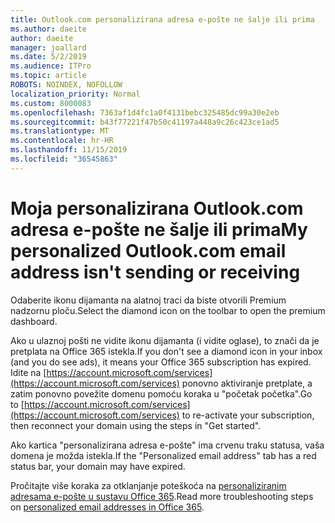 ```yaml
---
title: Outlook.com personalizirana adresa e-pošte ne šalje ili prima
ms.author: daeite
author: daeite
manager: joallard
ms.date: 5/2/2019
ms.audience: ITPro
ms.topic: article
ROBOTS: NOINDEX, NOFOLLOW
localization_priority: Normal
ms.custom: 8000083
ms.openlocfilehash: 7363af1d4fc1a0f4131bebc325485dc99a30e2eb
ms.sourcegitcommit: b43f77221f47b50c41197a448a9c26c423ce1ad5
ms.translationtype: MT
ms.contentlocale: hr-HR
ms.lasthandoff: 11/15/2019
ms.locfileid: "36545863"
---
```

# <a name="my-personalized-outlookcom-email-address-isnt-sending-or-receiving"></a><span data-ttu-id="1a77a-102">Moja personalizirana Outlook.com adresa e-pošte ne šalje ili prima</span><span class="sxs-lookup"><span data-stu-id="1a77a-102">My personalized Outlook.com email address isn't sending or receiving</span></span>

<span data-ttu-id="1a77a-103">Odaberite ikonu dijamanta na alatnoj traci da biste otvorili Premium nadzornu ploču.</span><span class="sxs-lookup"><span data-stu-id="1a77a-103">Select the diamond icon on the toolbar to open the premium dashboard.</span></span>

<span data-ttu-id="1a77a-104">Ako u ulaznoj pošti ne vidite ikonu dijamanta (i vidite oglase), to znači da je pretplata na Office 365 istekla.</span><span class="sxs-lookup"><span data-stu-id="1a77a-104">If you don't see a diamond icon in your inbox (and you do see ads), it means your Office 365 subscription has expired.</span></span> <span data-ttu-id="1a77a-105">Idite na [https://account.microsoft.com/services](https://account.microsoft.com/services) ponovno aktiviranje pretplate, a zatim ponovno povežite domenu pomoću koraka u "početak početka".</span><span class="sxs-lookup"><span data-stu-id="1a77a-105">Go to [https://account.microsoft.com/services](https://account.microsoft.com/services) to re-activate your subscription, then reconnect your domain using the steps in "Get started".</span></span>

<span data-ttu-id="1a77a-106">Ako kartica "personalizirana adresa e-pošte" ima crvenu traku statusa, vaša domena je možda istekla.</span><span class="sxs-lookup"><span data-stu-id="1a77a-106">If the "Personalized email address" tab has a red status bar, your domain may have expired.</span></span>

<span data-ttu-id="1a77a-107">Pročitajte više koraka za otklanjanje poteškoća na [personaliziranim adresama e-pošte u sustavu Office 365](https://support.office.com/article/75416a58-b225-4c02-8c07-8979403b427b?wt.mc_id=Office_Outlook_com_Alchemy).</span><span class="sxs-lookup"><span data-stu-id="1a77a-107">Read more troubleshooting steps on [personalized email addresses in Office 365](https://support.office.com/article/75416a58-b225-4c02-8c07-8979403b427b?wt.mc_id=Office_Outlook_com_Alchemy).</span></span>
